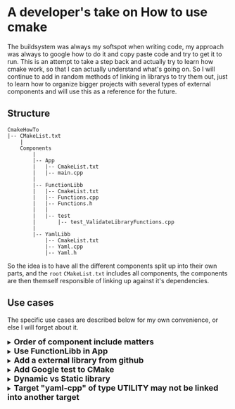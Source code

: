 # A developer's take on How to use cmake
The buildsystem was always my softspot when writing code, my approach was always to google how to do it and copy paste code and try to get it to run. This is an attempt to take a step back and actually try to learn how cmake work, so that I can actually understand what's going on.
So I will continue to add in random methods of linking in librarys to try them out, just to learn how to organize bigger projects with several types of external components and will use this as a reference for the future.


## Structure

```
CmakeHowTo
|-- CMakeList.txt
    |
    Components
        |
        |-- App
        |   |-- CmakeList.txt
        |   |-- main.cpp
        |
        |-- FunctionLibb
        |   |-- CmakeList.txt
        |   |-- Functions.cpp
        |   |-- Functions.h
        |   |
        |   |-- test
        |       |-- test_ValidateLibraryFunctions.cpp
        |
        |-- YamlLibb
            |-- CmakeList.txt
            |-- Yaml.cpp
            |-- Yaml.h
```

So the idea is to have all the different components split up into their own parts, and the `root` `CMakeList.txt` includes all components, the components are then themself responsible of linking up against it's dependencies.

## Use cases
The specific use cases are described below for my own convenience, or else I will forget about it.
<details><summary><font size="4"><b>Order of component include matters</b></font></summary><p>
Since I want to use the functionlibb in the app, I need to in the root add the FunctionLibb before I add App, such as:

```
add_subdirectory(Components/FunctionLibb)
add_subdirectory(Components/app)
```

</p></details>

<details><summary><font size="4"><b>Use FunctionLibb in App</b></font></summary><p>

The simple use case of linking a component together with another is done as such:
```
add_executable(${PROJECT_NAME} main.cpp)

target_link_libraries(${PROJECT_NAME} PUBLIC FunctionLibb)
target_include_directories(${PROJECT_NAME} PUBLIC
        ${PROJECT_BINARY_DIR}
        ${FunctionLibb_INCLUDES}
        )
```

Where the `${FunctionLibb_INCLUDES}` variable is something that is defined and cached in the FunctionLibb components `CMakeList.txt` by doing the following:
```
set(${PROJECT_NAME}_INCLUDES ${PROJECT_SOURCE_DIR} CACHE INTERNAL "extra_includes")
```
I've found that it's an okay way of communicating the components includes.

And building the library is as easy as:
```
add_library(${PROJECT_NAME} SHARED Functions.cpp)
```

</p></details>

<details><summary><font size="4"><b>Add a external library from github</b></font></summary><p>

The external library I wanted to add was [googletest](https://github.com/google/googletest), to do that I used the CMake module `ExternalProject`, but then it was as easy as:
```
include(ExternalProject)
ExternalProject_Add(googletest
        GIT_REPOSITORY git://github.com/google/googletest
        GIT_TAG main
        CMAKE_ARGS -DCMAKE_INSTALL_PREFIX=${EXTERNAL_INSTALL_LOCATION}
        )
```
and after calling `add_dependencies(RunTests googletest)`, the cmake system will try to download the specified tag and build it in the cmake build folders when the `RunTests` project is built - Super simple and neat!

</p></details>

<details><summary><font size="4"><b>Add Google test to CMake</b></font></summary><p>

When building google tests, there are a few parts that needs to be done.
1. Create a executable to run the tests.
2. Add googletest as a dependency for the executable.
3. Link together executable, googletest and the library that you want to test.
4. Add the gtest framework boilerplate code to the `CMakeList.txt` file.

In my case I chose to place the tests in a `test` folder to make it more easily overviewable - And this all could look something like:
```
enable_testing()

add_executable(RunTests test/test_ValidateLibraryFunctions.cpp)
add_dependencies(RunTests googletest)

target_link_libraries(RunTests ${PROJECT_NAME} gtest gtest_main)
target_include_directories(RunTests PRIVATE
        ${EXTERNAL_INSTALL_LOCATION}/include
        .
        )

include(GoogleTest)
gtest_discover_tests(RunTests)
```
</p></details>

<details><summary><font size="4"><b>Dynamic vs Static library</b></font></summary><p>

The two main library types (that I know of?) are:
- Dynamic library, called `libgtest.dylib` on mac, `libgtest.dll` on windows and `libgtest.so` on UNIX.
- Static library, called `libgtest.a` on mac / UNIX and `libtest.lib` on windows.

Where static libraries are a little bit easier to use as they compile everything together to a big binary file with no external links.
For dynamic libraries, you also need the libraries external references as it will not be compiled into the same binary.

This reduces overall size and increases flexibility of the dynamic library, but makes it a bit more annoying to work with.
In cmake it is very easy to build your library as a dynamic (shared library), just do the following:
```
add_library(${PROJECT_NAME} SHARED Functions.cpp)
```

And for building the a static library change the `SHARED` keyword to `STATIC` such as:
```
add_library(${PROJECT_NAME} SHARED Functions.cpp````)
```

And when linking in the shared vs static library into your app you do exactly the same thing for both of them:
```
add_executable(${PROJECT_NAME} main.cpp)
add_dependencies(${PROJECT_NAME}
    YamlLibb
    FunctionLibb
)

target_link_libraries(${PROJECT_NAME} PRIVATE
    FunctionLibb
    YamlLibb
)
target_include_directories(${PROJECT_NAME} PRIVATE
    ${FunctionLibb_INCLUDES}
    ${YamlLibb_INCLUDES}
)
```

With the caveat that the shared library (`FunctionLibb` is shared and `YamlLibb` is static) also would need it's external dependencies also linked in, but in this example `FunctionLibb` does not have any external dependencies.

</p></details>

<details><summary><font size="4"><b>Target "yaml-cpp" of type UTILITY may not be linked into another target</b></font></summary><p>

When I was linking in the Yaml-cpp library I kept running into
> CMake Error at Components/YamlLibb/CMakeLists.txt:24 (target_link_libraries):
Target "yaml-cpp" of type UTILITY may not be linked into another target.
One may link only to INTERFACE, OBJECT, STATIC or SHARED libraries, or to
executables with the ENABLE_EXPORTS property set

And when searching around for it, the explanation I found was that cmake couldn't resolve the path to the yaml-cpp lib
So instead of doing:

```
target_link_libraries(${PROJECT_NAME} PRIVATE
    yaml-cpp
)
```
I had to explicitly point out to cmake where the static library was like so:
```
target_link_libraries(${PROJECT_NAME} PRIVATE
    ${EXTERNAL_INSTALL_LOCATION}/lib/libyaml-cpp.a
)
```
But then it worked like a charm!

</p></details>
